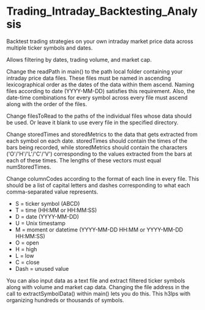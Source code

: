 # Trading_Intraday_Backtesting_Analysis
Backtest trading strategies on your own intraday market price data across multiple ticker symbols and dates.

Allows filtering by dates, trading volume, and market cap.

Change the readPath in main() to the path local folder containing your intraday price data files. These files must be named in ascending lexicographical order as the dates of the data within them ascend. Naming files according to date (YYYY-MM-DD) satisfies this requirement. Also, the date-time combinations for every symbol across every file must ascend along with the order of the files.

Change filesToRead to the paths of the individual files whose data should be used. Or leave it blank to use every file in the specified directory.

Change storedTimes and storedMetrics to the data that gets extracted from each symbol on each date. storedTimes should contain the times of the bars being recorded, while storedMetrics should contain the characters ('O'/'H'/'L'/'C'/'V') corresponding to the values extracted from the bars at each of these times. The lengths of these vectors must equal numStoredTimes.

Change columnCodes according to the format of each line in every file. This should be a list of capital letters and dashes corresponding to what each comma-separated value represents.

- S = ticker symbol (ABCD)
- T = time (HH:MM or HH:MM:SS)
- D = date (YYYY-MM-DD)
- U = Unix timestamp
- M = moment or datetime (YYYY-MM-DD HH:MM or YYYY-MM-DD HH:MM:SS)
- O = open
- H = high
- L = low
- C = close
- Dash = unused value

You can also input data as a text file and extract filtered ticker symbols along with volume and market cap data. Changing the file address in the call to extractSymbolData() within main() lets you do this. This h3lps with organizing hundreds or thousands of symbols.
